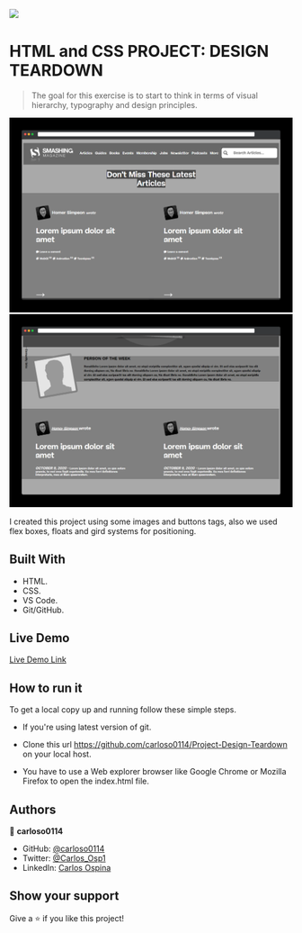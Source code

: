 ![](https://img.shields.io/badge/Microverse-blueviolet)

# HTML and CSS PROJECT: DESIGN TEARDOWN

> The goal for this exercise is to start to think in terms of visual hierarchy, typography and design principles.

![screenshot](./app_screenshot1.png)
![screenshot](./app_screenshot2.png)

I created this project using some images and buttons tags, also we used flex boxes, floats and gird systems for positioning.


## Built With

- HTML.
- CSS.
- VS Code.
- Git/GitHub.


## Live Demo

[Live Demo Link](https://rawcdn.githack.com/carloso0114/Project-Design-Teardown/fb4f7135af4b8e7e74d01435c6bca8558f8e611e/index.html)


## How to run it

To get a local copy up and running follow these simple steps.


* If you're using latest version of git.

* Clone this url https://github.com/carloso0114/Project-Design-Teardown on your local host.

* You have to use a Web explorer browser like Google Chrome or Mozilla Firefox to open the index.html file.


## Authors

👤 **carloso0114**

- GitHub: [@carloso0114](https://github.com/AlejandroNo4)
- Twitter: [@Carlos_Osp1](https://twitter.com/Carlos_Osp1)
- LinkedIn: [Carlos Ospina](https://www.linkedin.com/in/carlos-ospina-242b831a6/)

## Show your support

Give a ⭐️ if you like this project!
